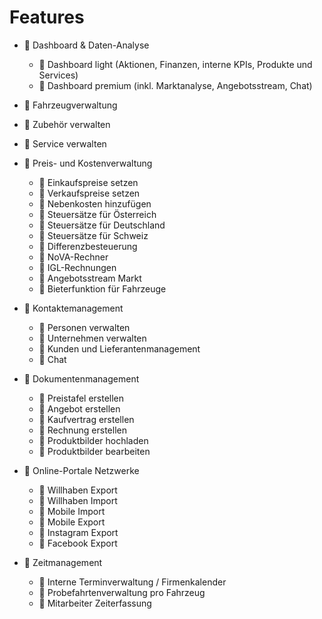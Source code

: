 # Features
- 📒 Dashboard & Daten-Analyse
  - 📒 Dashboard light (Aktionen, Finanzen, interne KPIs, Produkte und Services)
  - 📒 Dashboard premium (inkl. Marktanalyse, Angebotsstream, Chat)

- 📗 Fahrzeugverwaltung
- 📗 Zubehör verwalten
- 📗 Service verwalten

- 📒 Preis- und Kostenverwaltung
  - 📒 Einkaufspreise setzen
  - 📒 Verkaufspreise setzen
  - 📒 Nebenkosten hinzufügen
  - 📗 Steuersätze für Österreich
  - 📙 Steuersätze für Deutschland
  - 📙 Steuersätze für Schweiz
  - 📒 Differenzbesteuerung
  - 📒 NoVA-Rechner
  - 📙 IGL-Rechnungen
  - 📙 Angebotsstream Markt
  - 📙 Bieterfunktion für Fahrzeuge
 
- 📒 Kontaktemanagement
  - 📗 Personen verwalten
  - 📗 Unternehmen verwalten
  - 📒 Kunden und Lieferantenmanagement
  - 📒 Chat
  
- 📒 Dokumentenmanagement
  - 📒 Preistafel erstellen
  - 📒 Angebot erstellen
  - 📒 Kaufvertrag erstellen
  - 📒 Rechnung erstellen
  - 📗 Produktbilder hochladen
  - 📙 Produktbilder bearbeiten
 
- 📒 Online-Portale Netzwerke
  - 📒 Willhaben Export 
  - 📒 Willhaben Import
  - 📙 Mobile Import
  - 📙 Mobile Export
  - 📙 Instagram Export
  - 📙 Facebook Export

- 📙 Zeitmanagement
  - 📙 Interne Terminverwaltung / Firmenkalender
  - 📙 Probefahrtenverwaltung pro Fahrzeug
  - 📙 Mitarbeiter Zeiterfassung
